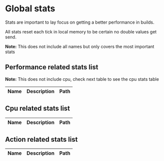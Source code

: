 # Global stats

Stats are important to lay focus on getting a better performance in builds.

All stats reset each tick in local memory to be certain no double values get send.

**Note:** This does not include all names but only covers the most important stats

## Performance related stats list

**Note:** This does not include cpu, check next table to see the cpu stats table

| Name      | Description                | Path               |
|-----------|:--------------------------:|:------------------:|

## Cpu related stats list

| Name      | Description                | Path               |
|-----------|:--------------------------:|:------------------:|

## Action related stats list

| Name      | Description                | Path               |
|-----------|:--------------------------:|:------------------:|

